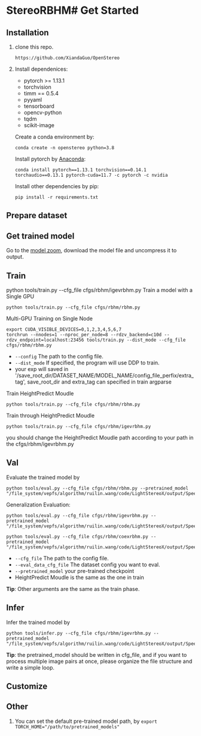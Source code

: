 # StereoRBHM# Get Started

## Installation

1. clone this repo.
    ```
    https://github.com/XiandaGuo/OpenStereo
    ```
2. Install dependenices:
    - pytorch >= 1.13.1
    - torchvision
    - timm == 0.5.4
    - pyyaml
    - tensorboard
    - opencv-python
    - tqdm
    - scikit-image

   Create a conda environment by:
   ```
   conda create -n openstereo python=3.8 
   ```
   
   Install pytorch by [Anaconda](https://pytorch.org/get-started/locally/):
   ```
   conda install pytorch==1.13.1 torchvision==0.14.1 torchaudio==0.13.1 pytorch-cuda=11.7 -c pytorch -c nvidia
   ```
   Install other dependencies by pip:
   ```
   pip install -r requirements.txt
   ```

## Prepare dataset


## Get trained model

Go to the [model zoom](https://pan.baidu.com/s/1iHdBTdyuTUcr4vX9N0exqg?pwd=1e2k), download the model file and uncompress it to output.

## Train
python tools/train.py --cfg_file cfgs/rbhm/igevrbhm.py
Train a model with a Single GPU
```
python tools/train.py --cfg_file cfgs/rbhm/rbhm.py
```
Multi-GPU Training on Single Node
```
export CUDA_VISIBLE_DEVICES=0,1,2,3,4,5,6,7
torchrun --nnodes=1 --nproc_per_node=8 --rdzv_backend=c10d --rdzv_endpoint=localhost:23456 tools/train.py --dist_mode --cfg_file cfgs/rbhm/rbhm.py
```
- `--config` The path to the config file.
- `--dist_mode` If specified, the program will use DDP to train.
- your exp will saved in '/save_root_dir/DATASET_NAME/MODEL_NAME/config_file_perfix/extra_tag', save_root_dir and extra_tag can specified in train argparse

Train HeightPredict Moudle
```
python tools/train.py --cfg_file cfgs/rbhm/rbhm.py
```

Train through HeightPredict Moudle
```
python tools/train.py --cfg_file cfgs/rbhm/igevrbhm.py
```
you should change the HeightPredict Moudle path according to your path in the  cfgs/rbhm/igevrbhm.py


## Val

Evaluate the trained model by
```
python tools/eval.py --cfg_file cfgs/rbhm/rbhm.py --pretrained_model "/file_system/vepfs/algorithm/ruilin.wang/code/LightStereoX/output/SpeedBumpDataset/RBHM/rbhm_v4/ckpt/epoch_34/pytorch_model.bin"
```
Generalization Evaluation:
```
python tools/eval.py --cfg_file cfgs/rbhm/igevrbhm.py --pretrained_model "/file_system/vepfs/algorithm/ruilin.wang/code/LightStereoX/output/SpeedBumpDataset/COEX/coex_rbhm_v4_new/ckpt/epoch_60/pytorch_model.bin"

python tools/eval.py --cfg_file cfgs/rbhm/coexrbhm.py --pretrained_model "/file_system/vepfs/algorithm/ruilin.wang/code/LightStereoX/output/SpeedBumpDataset/COEX/coex_rbhm_v4_new/ckpt/epoch_60/pytorch_model.bin"
```

- `--cfg_file` The path to the config file.
- `--eval_data_cfg_file` The dataset config you want to eval.
- `--pretrained_model` your pre-trained checkpoint
- HeightPredict Moudle is the same as the one in train

**Tip**: Other arguments are the same as the train phase.

## Infer

Infer the trained model by
```
python tools/infer.py --cfg_file cfgs/rbhm/igevrbhm.py --pretrained_model "/file_system/vepfs/algorithm/ruilin.wang/code/LightStereoX/output/SpeedBumpDataset/COEX/coex_rbhm_v4_new/ckpt/epoch_60/pytorch_model.bin"
```
**Tip**: the pretrained_model should be written in cfg_file, and if you want to process multiple image pairs at once, please organize the file structure and write a simple loop.


## Customize

## Other
1. You can set the default pre-trained model path, by `export TORCH_HOME="/path/to/pretrained_models"`
